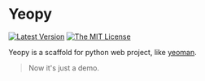 # Yeopy #

[![Latest Version](http://img.shields.io/pypi/v/simiki.svg)]()
[![The MIT License](http://img.shields.io/badge/license-MIT-yellow.svg)](https://github.com/wlwang41/yeopy/blob/master/LICENSE)

Yeopy is a scaffold for python web project, like [yeoman](http://yeoman.io/).

> Now it's just a demo.
